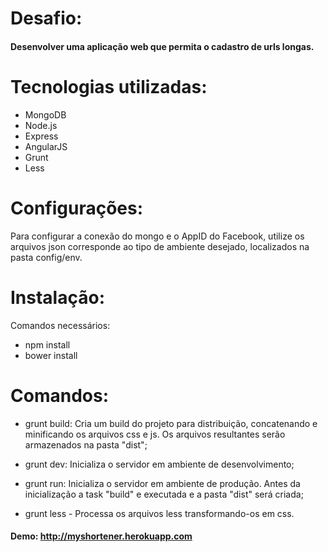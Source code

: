# Desafio:
#### Desenvolver uma aplicação web que permita o cadastro de urls longas.

# Tecnologias utilizadas:
* MongoDB
* Node.js
* Express
* AngularJS
* Grunt
* Less

# Configurações:
Para configurar a conexão do mongo e o AppID do Facebook, utilize os arquivos json corresponde ao tipo de ambiente desejado, localizados na pasta config/env.

# Instalação:
Comandos necessários:
* npm install
* bower install

# Comandos:
* grunt build: Cria um build do projeto para distribuição, concatenando e minificando os arquivos css e js. Os arquivos resultantes serão armazenados na pasta "dist";

* grunt dev: Inicializa o servidor em ambiente de desenvolvimento;

* grunt run: Inicializa o servidor em ambiente de produção. Antes da inicialização a task "build" e executada e a pasta "dist" será criada;

* grunt less - Processa os arquivos less transformando-os em css.


#### Demo: http://myshortener.herokuapp.com
